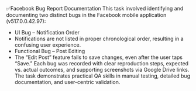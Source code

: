 ✅Facebook Bug Report Documentation
This task involved identifying and documenting two distinct bugs in the Facebook mobile application (v517.0.0.42.97):
- UI Bug – Notification Order
- Notifications are not listed in proper chronological order, resulting in a confusing user experience.
- Functional Bug – Post Editing
- The “Edit Post” feature fails to save changes, even after the user taps “Save.”
Each bug was recorded with clear reproduction steps, expected vs. actual outcomes, and supporting screenshots via Google Drive links. The task demonstrates practical QA skills in manual testing, detailed bug documentation, and user-centric validation.
